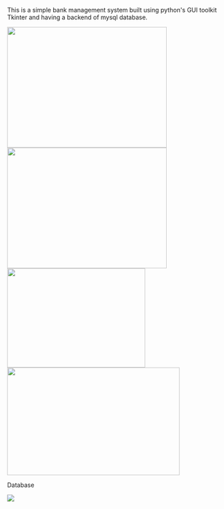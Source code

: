 This is a simple bank management system built using python's GUI toolkit Tkinter and having a backend of mysql database.


<img src="https://user-images.githubusercontent.com/97102202/213675531-1ba2ae66-742b-4d3f-ae11-3c9e4cd552c0.png" width="370" height="280">

<img src="https://user-images.githubusercontent.com/97102202/213676580-78da09e4-3db9-4191-be9a-5f7dd4b18ca9.png" width="370" height="280">

<img src="https://user-images.githubusercontent.com/97102202/213705006-f1c60286-b092-45a7-879b-33aefb9ca7e6.png" width="320" height="230">

<img src="https://user-images.githubusercontent.com/97102202/213705748-0a5f1807-950b-4061-8f9d-7e19df2231ed.png" width="400" height="250">

Database

<img src="https://user-images.githubusercontent.com/97102202/229876866-8064ce97-2d7a-4639-b7bf-5b41524f75bb.png">



